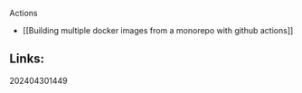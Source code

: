Actions
- [[Building multiple docker images from a monorepo with github actions]]


## Links:



202404301449